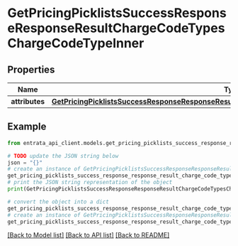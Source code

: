 # GetPricingPicklistsSuccessResponseResponseResultChargeCodeTypesChargeCodeTypeInner


## Properties

Name | Type | Description | Notes
------------ | ------------- | ------------- | -------------
**attributes** | [**GetPricingPicklistsSuccessResponseResponseResultChargeCodeTypesChargeCodeTypeInnerAttributes**](GetPricingPicklistsSuccessResponseResponseResultChargeCodeTypesChargeCodeTypeInnerAttributes.md) |  | 

## Example

```python
from entrata_api_client.models.get_pricing_picklists_success_response_response_result_charge_code_types_charge_code_type_inner import GetPricingPicklistsSuccessResponseResponseResultChargeCodeTypesChargeCodeTypeInner

# TODO update the JSON string below
json = "{}"
# create an instance of GetPricingPicklistsSuccessResponseResponseResultChargeCodeTypesChargeCodeTypeInner from a JSON string
get_pricing_picklists_success_response_response_result_charge_code_types_charge_code_type_inner_instance = GetPricingPicklistsSuccessResponseResponseResultChargeCodeTypesChargeCodeTypeInner.from_json(json)
# print the JSON string representation of the object
print(GetPricingPicklistsSuccessResponseResponseResultChargeCodeTypesChargeCodeTypeInner.to_json())

# convert the object into a dict
get_pricing_picklists_success_response_response_result_charge_code_types_charge_code_type_inner_dict = get_pricing_picklists_success_response_response_result_charge_code_types_charge_code_type_inner_instance.to_dict()
# create an instance of GetPricingPicklistsSuccessResponseResponseResultChargeCodeTypesChargeCodeTypeInner from a dict
get_pricing_picklists_success_response_response_result_charge_code_types_charge_code_type_inner_from_dict = GetPricingPicklistsSuccessResponseResponseResultChargeCodeTypesChargeCodeTypeInner.from_dict(get_pricing_picklists_success_response_response_result_charge_code_types_charge_code_type_inner_dict)
```
[[Back to Model list]](../README.md#documentation-for-models) [[Back to API list]](../README.md#documentation-for-api-endpoints) [[Back to README]](../README.md)


